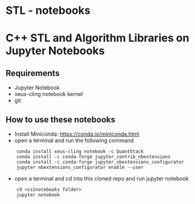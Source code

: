 # STL - notebooks
# C++ STL and Algorithm Libraries on Jupyter Notebooks

## Requirements
- Jupyter Notebook
- xeus-cling notebook kernel
- git

## How to use these notebooks
- Install Miniconda: https://conda.io/miniconda.html
- open a terminal and run the following command
```
    conda install xeus-cling notebook -c QuantStack
    conda install -c conda-forge jupyter_contrib_nbextensions
    conda install -c conda-forge jupyter_nbextensions_configurator
    jupyter nbextensions_configurator enable --user
```
- open a terminal and cd into this cloned repo and run jupyter notebook
```
    cd <cs2notebooks folder>
    jupyter notebook
```